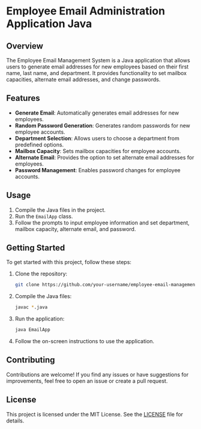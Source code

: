 # Employee Email Administration Application Java

## Overview

The Employee Email Management System is a Java application that allows users to generate email addresses for new employees based on their first name, last name, and department. It provides functionality to set mailbox capacities, alternate email addresses, and change passwords.

## Features

- **Generate Email**: Automatically generates email addresses for new employees.
- **Random Password Generation**: Generates random passwords for new employee accounts.
- **Department Selection**: Allows users to choose a department from predefined options.
- **Mailbox Capacity**: Sets mailbox capacities for employee accounts.
- **Alternate Email**: Provides the option to set alternate email addresses for employees.
- **Password Management**: Enables password changes for employee accounts.

## Usage

1. Compile the Java files in the project.
2. Run the `EmailApp` class.
3. Follow the prompts to input employee information and set department, mailbox capacity, alternate email, and password.

## Getting Started

To get started with this project, follow these steps:

1. Clone the repository:

   ```bash
   git clone https://github.com/your-username/employee-email-management.git
   ```

2. Compile the Java files:

   ```bash
   javac *.java
   ```

3. Run the application:

   ```bash
   java EmailApp
   ```

4. Follow the on-screen instructions to use the application.

## Contributing

Contributions are welcome! If you find any issues or have suggestions for improvements, feel free to open an issue or create a pull request.

## License

This project is licensed under the MIT License. See the [LICENSE](https://opensource.org/license/mit) file for details.
